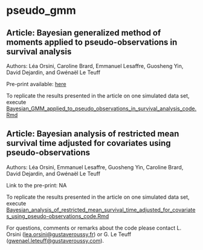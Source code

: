# pseudo_gmm

## Article: Bayesian generalized method of moments applied to pseudo-observations in survival analysis

Authors: Léa Orsini, Caroline Brard, Emmanuel Lesaffre, Guosheng Yin, David Dejardin, and Gwénaël Le Teuff

Pre-print available: [here](https://arxiv.org/abs/2406.03821)

To replicate the results presented in the article on one simulated data set, execute [Bayesian_GMM_applied_to_pseudo_observations_in_survival_analysis_code.Rmd](https://github.com/Oncostat/pseudo_gmm/blob/main/Bayesian_GMM_applied_to_pseudo_observations_in_survival_analysis/Bayesian_GMM_applied_to_pseudo_observations_in_survival_analysis_code.Rmd)

## Article: Bayesian analysis of restricted mean survival time adjusted for covariates using pseudo-observations

Authors: Léa Orsini, Emmanuel Lesaffre, Guosheng Yin, Caroline Brard, David Dejardin, and Gwénaël Le Teuff

Link to the pre-print: NA

To replicate the results presented in the article on one simulated data set, execute [Bayesian_analysis_of_restricted_mean_survival_time_adjusted_for_covariates_using_pseudo-observations_code.Rmd](https://github.com/Oncostat/pseudo_gmm/blob/main/Bayesian_analysis_of_restricted_mean_survival_time_adjusted_for_covariates_using_pseudo-observations/Bayesian_analysis_of_restricted_mean_survival_time_adjusted_for_covariates_using_pseudo-observations_code.Rmd)


For questions, comments or remarks about the code please contact L. Orsini (lea.orsini@gustaveroussy.fr) or G. Le Teuff (gwenael.leteuff@gustaveroussy.com).


